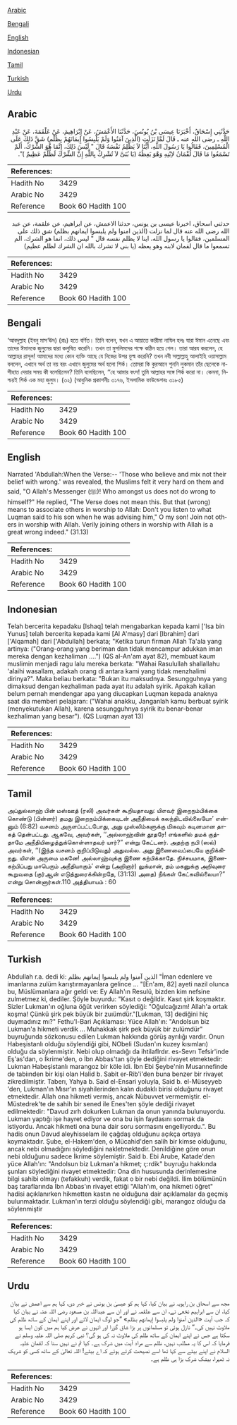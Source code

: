 [Arabic](#arabic)

[Bengali](#bengali)

[English](#english)

[Indonesian](#indonesian)

[Tamil](#tamil)

[Turkish](#turkish)

[Urdu](#urdu)

## Arabic


<div dir="rtl" lang="ar" style={{fontSize:'larger',backgroundColor:'#f8f9fa',padding:20}}>
حَدَّثَنِي إِسْحَاقُ، أَخْبَرَنَا عِيسَى بْنُ يُونُسَ، حَدَّثَنَا الأَعْمَشُ، عَنْ إِبْرَاهِيمَ، عَنْ عَلْقَمَةَ، عَنْ عَبْدِ اللَّهِ ـ رضى الله عنه ـ قَالَ لَمَّا نَزَلَتِ ‏(‏الَّذِينَ آمَنُوا وَلَمْ يَلْبِسُوا إِيمَانَهُمْ بِظُلْمٍ‏)‏ شَقَّ ذَلِكَ عَلَى الْمُسْلِمِينَ، فَقَالُوا يَا رَسُولَ اللَّهِ، أَيُّنَا لاَ يَظْلِمُ نَفْسَهُ قَالَ ‏"‏ لَيْسَ ذَلِكَ، إِنَّمَا هُوَ الشِّرْكُ، أَلَمْ تَسْمَعُوا مَا قَالَ لُقْمَانُ لاِبْنِهِ وَهْوَ يَعِظُهُ ‏(‏يَا بُنَىَّ لاَ تُشْرِكْ بِاللَّهِ إِنَّ الشِّرْكَ لَظُلْمٌ عَظِيمٌ ‏)‏‏"‏‏.‏
</div>
<div style={{backgroundColor:'#f8f9fa',padding:20, marginBottom: 10}}><table> <thead> <tr> <th>References:</th> <th></th> </tr> </thead> <tbody><tr><td>Hadith No</td><td>3429</td></tr><tr><td>Arabic No</td><td>3429</td></tr><tr><td>Reference</td><td>Book 60 Hadith 100</td></tr></tbody></table></div>


<div dir="rtl" lang="ar" style={{fontSize:'larger',backgroundColor:'#f8f9fa',padding:20}}>
حدثني اسحاق، اخبرنا عيسى بن يونس، حدثنا الاعمش، عن ابراهيم، عن علقمة، عن عبد الله رضى الله عنه قال لما نزلت (الذين امنوا ولم يلبسوا ايمانهم بظلم) شق ذلك على المسلمين، فقالوا يا رسول الله، اينا لا يظلم نفسه قال " ليس ذلك، انما هو الشرك، الم تسمعوا ما قال لقمان لابنه وهو يعظه (يا بنى لا تشرك بالله ان الشرك لظلم عظيم)
</div>
<div style={{backgroundColor:'#f8f9fa',padding:20, marginBottom: 10}}><table> <thead> <tr> <th>References:</th> <th></th> </tr> </thead> <tbody><tr><td>Hadith No</td><td>3429</td></tr><tr><td>Arabic No</td><td>3429</td></tr><tr><td>Reference</td><td>Book 60 Hadith 100</td></tr></tbody></table></div>

## Bengali


<div dir="ltr" lang="bn" style={{fontSize:'larger',backgroundColor:'#f8f9fa',padding:20}}>
‘আবদুল্লাহ (ইবনু মাস‘ঊদ) (রাঃ) হতে বর্ণিত। তিনি বলেন, যখন এ আয়াতে কারীমা নাযিল হলঃ যারা ঈমান এনেছে এবং তাদের ঈমানকে জুলুমের দ্বারা কলুষিত করেনি। তখন তা মুসলিমদের পক্ষে কঠিন হয়ে গেল। তারা আরয করলেন, হে আল্লাহর রাসূল! আমাদের মধ্যে কোন ব্যক্তি আছে যে নিজের উপর য়ুল্ম করেনি? তখন নবী সাল্লাল্লাহু আলাইহি ওয়াসাল্লাম বললেন, এখানে অর্থ তা নয় বরং এখানে জুলুমের অর্থ হলো শির্ক। তোমরা কি কুরআনে শুননি লুকমান তাঁর ছেলেকে নাসীহাত দেয়ার সময় কী বলেছিলেন? তিনি বলেছিলেন, ‘‘হে আমার বৎস! তুমি আল্লাহর সঙ্গে শির্ক করো না। কেননা, নিশ্চয়ই শির্ক এক মহা জুলুম। (৩২) (আধুনিক প্রকাশনীঃ ৩১৭৬, ইসলামিক ফাউন্ডেশনঃ ৩১৮৫)
</div>
<div style={{backgroundColor:'#f8f9fa',padding:20, marginBottom: 10}}><table> <thead> <tr> <th>References:</th> <th></th> </tr> </thead> <tbody><tr><td>Hadith No</td><td>3429</td></tr><tr><td>Arabic No</td><td>3429</td></tr><tr><td>Reference</td><td>Book 60 Hadith 100</td></tr></tbody></table></div>

## English


<div dir="ltr" lang="en" style={{fontSize:'larger',backgroundColor:'#f8f9fa',padding:20}}>
Narrated 'Abdullah:When the Verse:-- 'Those who believe and mix not their belief with wrong.' was revealed, the Muslims felt it very hard on them and said, "O Allah's Messenger (ﷺ)! Who amongst us does not do wrong to himself?" He replied, "The Verse does not mean this. But that (wrong) means to associate others in worship to Allah: Don't you listen to what Luqman said to his son when he was advising him," O my son! Join not others in worship with Allah. Verily joining others in worship with Allah is a great wrong indeed." (31.13)
</div>
<div style={{backgroundColor:'#f8f9fa',padding:20, marginBottom: 10}}><table> <thead> <tr> <th>References:</th> <th></th> </tr> </thead> <tbody><tr><td>Hadith No</td><td>3429</td></tr><tr><td>Arabic No</td><td>3429</td></tr><tr><td>Reference</td><td>Book 60 Hadith 100</td></tr></tbody></table></div>

## Indonesian


<div dir="ltr" lang="id" style={{fontSize:'larger',backgroundColor:'#f8f9fa',padding:20}}>
Telah bercerita kepadaku [Ishaq] telah mengabarkan kepada kami ['Isa bin Yunus] telah bercerita kepada kami [Al A'masy] dari [Ibrahim] dari ['Alqamah] dari ['Abdullah] berkata; "Ketika turun firman Allah Ta'ala yang artinya: ("Orang-orang yang beriman dan tidak mencampur adukkan iman mereka dengan kezhaliman ….") (QS al-An'am ayat 82), membuat kaum muslimin menjadi ragu lalu mereka berkata: "Wahai Rasulullah shallallahu 'alaihi wasallam, adakah orang di antara kami yang tidak menzhalimi dirinya?". Maka beliau berkata: "Bukan itu maksudnya. Sesungguhnya yang dimaksud dengan kezhaliman pada ayat itu adalah syirik. Apakah kalian belum pernah mendengar apa yang diucapkan Luqman kepada anaknya saat dia memberi pelajaran: ("Wahai anakku, Janganlah kamu berbuat syirik (menyekutukan Allah), karena sesungguhnya syirik itu benar-benar kezhaliman yang besar"). (QS Luqman ayat 13)
</div>
<div style={{backgroundColor:'#f8f9fa',padding:20, marginBottom: 10}}><table> <thead> <tr> <th>References:</th> <th></th> </tr> </thead> <tbody><tr><td>Hadith No</td><td>3429</td></tr><tr><td>Arabic No</td><td>3429</td></tr><tr><td>Reference</td><td>Book 60 Hadith 100</td></tr></tbody></table></div>

## Tamil


<div dir="ltr" lang="ta" style={{fontSize:'larger',backgroundColor:'#f8f9fa',padding:20}}>
அப்துல்லாஹ் பின் மஸ்ஊத் (ரலி) அவர்கள் கூறியதாவது: யிஎவர் இறைநம்பிக்கை கொண்டு (பின்னர்) தமது இறைநம்பிக்கையுடன் அநீதியைக் கலந்திடவில்லையோ’ என்னும் (6:82) வசனம் அருளப்பட்டபோது, அது முஸ்லிம்களுக்கு மிகவும் கடினமான தாகத் தென்பட்டது. ஆகவே, அவர்கள், ‘‘அல்லாஹ்வின் தூதரே! எங்களில் தமக் குத்தாமே அநீதியிழைத்துக்கொள்ளாதவர் யார்?” என்று கேட்டனர். அதற்கு நபி (ஸல்) அவர்கள், ‘‘(இந்த வசனம் குறிப்பிடுவது) அதுவல்ல. அது இணைவைப்பையே குறிக்கிறது. யிஎன் அருமை மகனே! அல்லாஹ்வுக்கு இணை கற்பிக்காதே. நிச்சயமாக, இணைகற்பிப்பது மாபெரும் அநீதியாகும்’ என்று (அறிஞர்) லுக்மான், தம் மகனுக்கு அறிவுரை கூறுவதை (குர்ஆன் எடுத்துரைக்கின்றதே, (31:13) அதை) நீங்கள் கேட்கவில்லையா?” என்று சொன்னார்கள்.110 அத்தியாயம் : 60
</div>
<div style={{backgroundColor:'#f8f9fa',padding:20, marginBottom: 10}}><table> <thead> <tr> <th>References:</th> <th></th> </tr> </thead> <tbody><tr><td>Hadith No</td><td>3429</td></tr><tr><td>Arabic No</td><td>3429</td></tr><tr><td>Reference</td><td>Book 60 Hadith 100</td></tr></tbody></table></div>

## Turkish


<div dir="ltr" lang="tr" style={{fontSize:'larger',backgroundColor:'#f8f9fa',padding:20}}>
Abdullah r.a. dedi ki: الذين آمنوا ولم يلبسوا إيمانهم بظلم "İman edenlere ve imanlarına zulüm karıştırmayanlara gelince ... "[En'am, 82] ayeti nazil olunca bu, Müslümanlara ağır geldi ve: Ey Allah'ın Resulü, bizden kim nefsine zulmetmez ki, dediler. Şöyle buyurdu: "Kasıt o değildir. Kasıt şirk koşmaktır. Sizler Lukman'ın oğluna öğüt verirken söylediği: "Oğulcağızım! Allah'a ortak koşma! Çünkü şirk pek büyük bir zuıümdür."[Lukman, 13] dediğini hiç duymadınız mı?" Fethu'l-Bari Açıklaması: Yüce Allah'ın: "Andolsun biz Lukman'a hikmeti verdik ... Muhakkak şirk pek büyük bir zulümdür" buyruğunda sözkonusu edilen Lukman hakkında görüş ayrılığı vardır. Onun Habeşistanlı olduğu söylendiği gibi, NObeli (Sudan'ın kuzey kısımları) olduğu da söylenmiştir. Nebi olup olmadığı da ihtilaflrdır. es-Sevrı Tefsir'inde Eş'as'dan, o İkrime'den, o İbn Abbas'tan şöyle dediğini rivayet etmektedir: Lukman Habeşistanlı marangoz bir köle idi. İbn Ebi Şeybe'nin Musannefinde de tabiınden bir kişi olan Halid b. Sabit er-Rib'i'den buna benzer bir rivayet zikredilmiştir. Taberı, Yahya b. Said el-Ensari yoluyla, Said b. el-Müseyyeb 'den, Lukman'ın Mısır'ın siyahilerinden kalın dudaklı birisi olduğunu rivayet etmektedir. Allah ona hikmeti vermiş, ancak Nübuvvet vermemiştir. el-Müstedrek'te de sahih bir sened ile Enes'ten şöyle dediği rivayet edilmektedir: "Davud zırh dokurken Lukman da onun yanında bulunuyordu. Lukman yaptığı işe hayret ediyor ve ona bu işin faydasını sormak da istiyordu. Ancak hikmeti ona buna dair soru sormasını engelliyordu.". Bu hadis onun Davud aleyhisselam ile çağdaş olduğunu açıkça ortaya koymaktadır. Şube, el-Hakem'den, o Mücahid'den salih bir kimse olduğunu, ancak nebi olmadığını söylediğini nakletmektedir. Denildiğine göre onun nebi olduğunu sadece İkrime söylemiştir. Said b. Ebi Arube, Katade'den yüce Allah'ın: "Andolsun biz Lukman'a hikmet; ı;:rdik" buyruğu hakkında şunları söylediğini rivayet etmektedir: Ona din hususunda derinlemesine bilgi sahibi olmayı (tefakkuh) verdik, fakat o bir nebi değildi. İlim bölümünün baş taraflarında İbn Abbas'ın rivayet ettiği "Allah'ım, ona hikmeti öğret" hadisi açıklanırken hikmetten kastın ne olduğuna dair açıklamalar da geçmiş bulunmaktadır. Lukman'ın terzi olduğu söylendiği gibi, marangoz olduğu da söylenmiştir
</div>
<div style={{backgroundColor:'#f8f9fa',padding:20, marginBottom: 10}}><table> <thead> <tr> <th>References:</th> <th></th> </tr> </thead> <tbody><tr><td>Hadith No</td><td>3429</td></tr><tr><td>Arabic No</td><td>3429</td></tr><tr><td>Reference</td><td>Book 60 Hadith 100</td></tr></tbody></table></div>

## Urdu


<div dir="rtl" lang="ur" style={{fontSize:'larger',backgroundColor:'#f8f9fa',padding:20}}>
مجھ سے اسحاق بن راہویہ نے بیان کیا، کہا ہم کو عیسیٰ بن یونس نے خبر دی، کہا ہم سے اعمش نے بیان کیا، ان سے ابراہیم نخعی نے، ان سے علقمہ نے اور ان سے عبداللہ بن مسعود رضی اللہ عنہ نے بیان کیا کہ جب آیت «الذين آمنوا ولم يلبسوا إيمانهم بظلم‏» ”جو لوگ ایمان لائے اور اپنے ایمان کے ساتھ ظلم کی ملاوٹ نہیں کی۔“ نازل ہوئی تو مسلمانوں پر بڑا شاق گزرا اور انہوں نے عرض کیا ہم میں کون ایسا ہو سکتا ہے جس نے اپنے ایمان کے ساتھ ظلم کی ملاوٹ نہ کی ہو گی؟ نبی کریم صلی اللہ علیہ وسلم نے فرمایا کہ اس کا یہ مطلب نہیں، ظلم سے مراد آیت میں شرک ہے۔ کیا تم نے نہیں سنا کہ لقمان علیہ السلام نے اپنے بیٹے سے کہا تھا اسے نصیحت کرتے ہوئے کہ اے بیٹے! اللہ تعالیٰ کے ساتھ کسی کو شریک نہ ٹھہرا، بیشک شرک بڑا ہی ظلم ہے۔
</div>
<div style={{backgroundColor:'#f8f9fa',padding:20, marginBottom: 10}}><table> <thead> <tr> <th>References:</th> <th></th> </tr> </thead> <tbody><tr><td>Hadith No</td><td>3429</td></tr><tr><td>Arabic No</td><td>3429</td></tr><tr><td>Reference</td><td>Book 60 Hadith 100</td></tr></tbody></table></div>